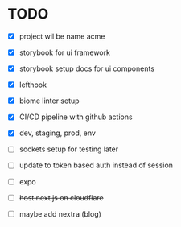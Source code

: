 # TODO

- [x] project wil be name acme
- [x] storybook for ui framework
- [x] storybook setup docs for ui components

- [x] lefthook
- [x] biome linter setup
- [x] CI/CD pipeline with github actions
- [x] dev, staging, prod, env

- [ ] sockets setup for testing later
- [ ] update to token based auth instead of session
- [ ] expo

- [ ] ~~host next js on cloudflare~~

- [ ] maybe add nextra (blog)
